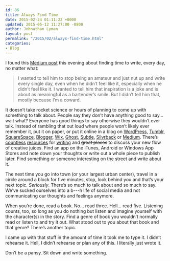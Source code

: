 ```yaml
---
id: 86
title: Always Find Time
date: 2015-02-24 01:11:22 +0000
updated: 2015-05-12 11:27:00 -0800
author: Johnathan Lyman
layout: post
permalink: "/2015/02/always-find-time.html"
categories:
- Blog
---
```

I found this [Medium post][1] this evening about finding time to write, every day, no matter what:

> I wanted to tell him to stop being an amateur and just nut up and write every single day, even when he didn’t feel like it, especially when he didn’t feel like it. I wanted to tell him that inspiration is a joke and is about as meaningful as a bartender’s smile. But I didn’t tell him that, mostly because I’m a coward.

It doesn’t take rocket science or hours of planning to come up with something to talk about. People say they don’t have anything good to say… wait what? Everyone has good things to say otherwise they wouldn’t ever talk. Instead of rambling that out loud where people won’t likely ever remember it, put it on paper, or put it online in a blog on [WordPress][2], [Tumblr][3], [SquareSpace][4], [Blogger][5], [Wix][6], [Ghost][7], [Subtle][8], [Silvrback][9] or [Medium][10]. There’s [countless][11] [resources][12] for [writing][13] and ~~great places~~ to discuss your new flow of creative juices. Find an app on the iTunes, Android or Windows App Stores and note down your thoughts or write out a whole piece to publish later. Find something or someone interesting on the street and write about it.

The next time you go into town (or your largest urban center), travel in a circle around a block for five minutes, stop, look behind you and that’s your next topic. _Seriously_. There’s so much to talk about and so much to say. We’ve sucked ourselves into a b---h life of social media and not communicating our thoughts and feelings anymore.

When you’re done, read a book. No… read three. Hell… read five. Listening counts, too, so long as you do nothing but listen and imagine yourself with the character(s) in the story. Find a genre of book you wouldn’t normally read or listen to and try it out. What stood out to you about that book and that genre? There’s another topic.

I came up with that stuff in the amount of time it took me to type it. I didn’t rehearse it. Hell, I didn’t rehearse or plan any of this. I literally just wrote it.

Don’t be a pansy. Sit down and write something.

[1]: https://medium.com/@drevets/sit-down-shut-up-write-don-t-stop-d3f671d4a41b
[2]: http://wordpress.com
[3]: http://tumblr.com
[4]: http://squarespace.com
[5]: http://blogger.com
[6]: http://wix.com
[7]: http://ghost.org
[8]: http://sbvtle.com
[9]: http://silvrback.com
[10]: http://medium.com
[11]: http://www.thewritesource.com/writing_topics/
[12]: http://writingprompts.tumblr.com
[13]: http://www.dailyteachingtools.com/journal-writing-prompts.html
